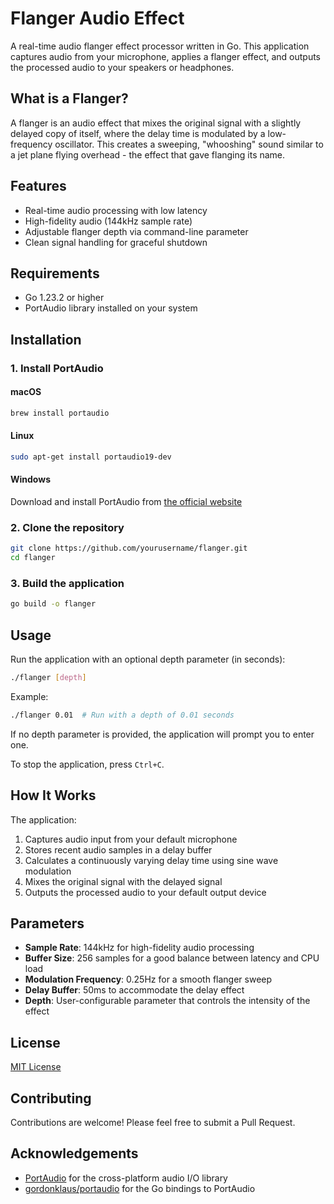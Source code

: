 # Flanger Audio Effect

A real-time audio flanger effect processor written in Go. This application captures audio from your microphone, applies a flanger effect, and outputs the processed audio to your speakers or headphones.

## What is a Flanger?

A flanger is an audio effect that mixes the original signal with a slightly delayed copy of itself, where the delay time is modulated by a low-frequency oscillator. This creates a sweeping, "whooshing" sound similar to a jet plane flying overhead - the effect that gave flanging its name.

## Features

- Real-time audio processing with low latency
- High-fidelity audio (144kHz sample rate)
- Adjustable flanger depth via command-line parameter
- Clean signal handling for graceful shutdown

## Requirements

- Go 1.23.2 or higher
- PortAudio library installed on your system

## Installation

### 1. Install PortAudio

#### macOS
```bash
brew install portaudio
```

#### Linux
```bash
sudo apt-get install portaudio19-dev
```

#### Windows
Download and install PortAudio from [the official website](http://www.portaudio.com/download.html)

### 2. Clone the repository
```bash
git clone https://github.com/yourusername/flanger.git
cd flanger
```

### 3. Build the application
```bash
go build -o flanger
```

## Usage

Run the application with an optional depth parameter (in seconds):

```bash
./flanger [depth]
```

Example:
```bash
./flanger 0.01  # Run with a depth of 0.01 seconds
```

If no depth parameter is provided, the application will prompt you to enter one.

To stop the application, press `Ctrl+C`.

## How It Works

The application:

1. Captures audio input from your default microphone
2. Stores recent audio samples in a delay buffer
3. Calculates a continuously varying delay time using sine wave modulation
4. Mixes the original signal with the delayed signal
5. Outputs the processed audio to your default output device

## Parameters

- **Sample Rate**: 144kHz for high-fidelity audio processing
- **Buffer Size**: 256 samples for a good balance between latency and CPU load
- **Modulation Frequency**: 0.25Hz for a smooth flanger sweep
- **Delay Buffer**: 50ms to accommodate the delay effect
- **Depth**: User-configurable parameter that controls the intensity of the effect

## License

[MIT License](LICENSE)

## Contributing

Contributions are welcome! Please feel free to submit a Pull Request.

## Acknowledgements

- [PortAudio](http://www.portaudio.com/) for the cross-platform audio I/O library
- [gordonklaus/portaudio](https://github.com/gordonklaus/portaudio) for the Go bindings to PortAudio

